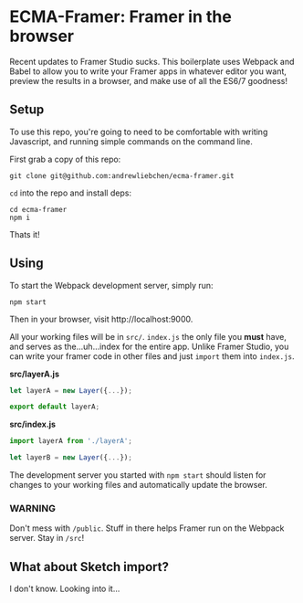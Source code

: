 # ECMA-Framer: Framer in the browser

Recent updates to Framer Studio sucks. This boilerplate uses Webpack and Babel to allow you to write your Framer apps in whatever editor you want, preview the results in a browser, and make use of all the ES6/7 goodness!

## Setup

To use this repo, you're going to need to be comfortable with writing Javascript, and running simple commands on the command line.

First grab a copy of this repo:

```
git clone git@github.com:andrewliebchen/ecma-framer.git
```

`cd` into the repo and install deps:

```
cd ecma-framer
npm i
```

Thats it!

## Using

To start the Webpack development server, simply run:

```
npm start
```

Then in your browser, visit http://localhost:9000.

All your working files will be in `src/`. `index.js` the only file you **must** have, and serves as the...uh...index for the entire app. Unlike Framer Studio, you can write your framer code in other files and just `import` them into `index.js`.

**src/layerA.js**
```js
let layerA = new Layer({...});

export default layerA;
```

**src/index.js**
```js
import layerA from './layerA';

let layerB = new Layer({...});
```

The development server you started with `npm start` should listen for changes to your working files and automatically update the browser.

### WARNING

Don't mess with `/public`. Stuff in there helps Framer run on the Webpack server. Stay in `/src`!

## What about Sketch import?

I don't know. Looking into it...

